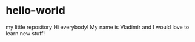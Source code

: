 # hello-world
my little repository
Hi everybody! My name is Vladimir and I would love to learn new stuff!
